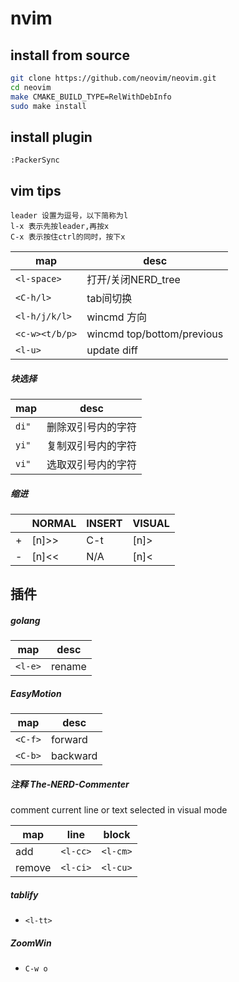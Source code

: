 # nvim

## install from source
```sh
git clone https://github.com/neovim/neovim.git
cd neovim
make CMAKE_BUILD_TYPE=RelWithDebInfo
sudo make install
```

## install plugin
```
:PackerSync
```

## vim tips
```
leader 设置为逗号，以下简称为l
l-x 表示先按leader,再按x
C-x 表示按住ctrl的同时，按下x
```

map           | desc
--            | --
`<l-space>`   | 打开/关闭NERD_tree
`<C-h/l>`     | tab间切换
`<l-h/j/k/l>` | wincmd 方向
`<c-w><t/b/p>`| wincmd top/bottom/previous
`<l-u>`       | update diff

##### 块选择

map    | desc
--     | --
`di"`  | 删除双引号内的字符          
`yi"`  | 复制双引号内的字符          
`vi"`  | 选取双引号内的字符          

##### 缩进

|   | NORMAL | INSERT | VISUAL |
|---|--------|--------|--------|
| + | [n]>>  | C-t    | [n]>   |
| - | [n]<<  | N/A    | [n]<   |


## 插件

##### golang

map    | desc
--     | --
`<l-e>`| rename

##### EasyMotion

map     | desc
--      | --
`<C-f>` | forward
`<C-b>` | backward

##### 注释 The-NERD-Commenter

comment current line or text selected in visual mode

map    |  line    | block
--     | --       | --
add    | `<l-cc>` | `<l-cm>`
remove | `<l-ci>` | `<l-cu>`

##### tablify
  - `<l-tt>`

##### ZoomWin
  - `C-w o`
